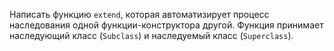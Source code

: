 Написать функцию `extend`, которая автоматизирует процесс наследования одной функции-конструктора другой.
Функция принимает наследующий класс (`Subclass`) и наследуемый класс (`Superclass`).